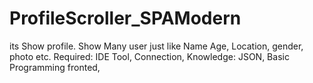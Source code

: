 # ProfileScroller_SPAModern
its Show profile. Show Many user just like Name Age, Location, gender, photo etc.  Required: IDE Tool, Connection, Knowledge: JSON, Basic Programming fronted,
